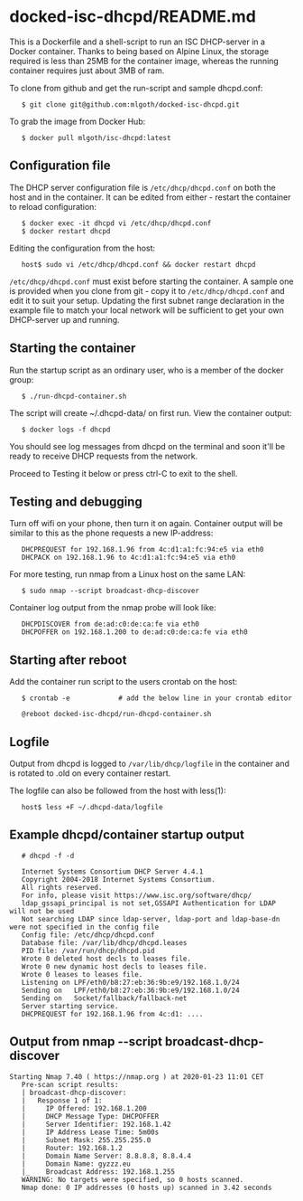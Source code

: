 
docked-isc-dhcpd/README.md
==========================

This is a Dockerfile and a shell-script to run an ISC DHCP-server in a Docker
container. Thanks to being based on Alpine Linux, the storage required is less
than 25MB for the container image, whereas the running container requires just
about 3MB of ram.

To clone from github and get the run-script and sample dhcpd.conf:
```
   $ git clone git@github.com:mlgoth/docked-isc-dhcpd.git
```
To grab the image from Docker Hub:
```
   $ docker pull mlgoth/isc-dhcpd:latest
```

Configuration file
------------------
The DHCP server configuration file is `/etc/dhcp/dhcpd.conf` on both the host and
in the container. It can be edited from either - restart the container to
reload configuration:

```
   $ docker exec -it dhcpd vi /etc/dhcp/dhcpd.conf
   $ docker restart dhcpd
```

Editing the configuration from the host:

```
   host$ sudo vi /etc/dhcp/dhcpd.conf && docker restart dhcpd
```

`/etc/dhcp/dhcpd.conf` must exist before starting the container. A sample one is
provided when you clone from git - copy it to `/etc/dhcp/dhcpd.conf` and edit
it to suit your setup. Updating the first subnet range declaration in the
example file to match your local network will be sufficient to get your own
DHCP-server up and running.


Starting the container
----------------------
Run the startup script as an ordinary user, who is a member of the docker
group:
```
   $ ./run-dhcpd-container.sh
```
The script will create ~/.dhcpd-data/ on first run. View the container output:
```
   $ docker logs -f dhcpd
```
You should see log messages from dhcpd on the terminal and soon it'll be ready
to receive DHCP requests from the network.

Proceed to Testing it below or press ctrl-C to exit to the shell.


Testing and debugging
---------------------
Turn off wifi on your phone, then turn it on again. Container output will be
similar to this as the phone requests a new IP-address:
```
   DHCPREQUEST for 192.168.1.96 from 4c:d1:a1:fc:94:e5 via eth0
   DHCPACK on 192.168.1.96 to 4c:d1:a1:fc:94:e5 via eth0
```
For more testing, run nmap from a Linux host on the same LAN:
```
   $ sudo nmap --script broadcast-dhcp-discover
```
Container log output from the nmap probe will look like:
```
   DHCPDISCOVER from de:ad:c0:de:ca:fe via eth0
   DHCPOFFER on 192.168.1.200 to de:ad:c0:de:ca:fe via eth0
```

Starting after reboot
---------------------
Add the container run script to the users crontab on the host:
```
   $ crontab -e            # add the below line in your crontab editor

   @reboot docked-isc-dhcpd/run-dhcpd-container.sh
```

Logfile
-------
Output from dhcpd is logged to `/var/lib/dhcp/logfile` in the container and
is rotated to .old on every container restart.

The logfile can also be followed from the host with less(1):
```
   host$ less +F ~/.dhcpd-data/logfile
```

Example dhcpd/container startup output
--------------------------------------
```
   # dhcpd -f -d

   Internet Systems Consortium DHCP Server 4.4.1
   Copyright 2004-2018 Internet Systems Consortium.
   All rights reserved.
   For info, please visit https://www.isc.org/software/dhcp/
   ldap_gssapi_principal is not set,GSSAPI Authentication for LDAP will not be used
   Not searching LDAP since ldap-server, ldap-port and ldap-base-dn were not specified in the config file
   Config file: /etc/dhcp/dhcpd.conf
   Database file: /var/lib/dhcp/dhcpd.leases
   PID file: /var/run/dhcp/dhcpd.pid
   Wrote 0 deleted host decls to leases file.
   Wrote 0 new dynamic host decls to leases file.
   Wrote 0 leases to leases file.
   Listening on LPF/eth0/b8:27:eb:36:9b:e9/192.168.1.0/24
   Sending on   LPF/eth0/b8:27:eb:36:9b:e9/192.168.1.0/24
   Sending on   Socket/fallback/fallback-net
   Server starting service.
   DHCPREQUEST for 192.168.1.96 from 4c:d1: ....
```

Output from nmap --script broadcast-dhcp-discover
-------------------------------------------------
```
Starting Nmap 7.40 ( https://nmap.org ) at 2020-01-23 11:01 CET
   Pre-scan script results:
   | broadcast-dhcp-discover:
   |   Response 1 of 1:
   |     IP Offered: 192.168.1.200
   |     DHCP Message Type: DHCPOFFER
   |     Server Identifier: 192.168.1.42
   |     IP Address Lease Time: 5m00s
   |     Subnet Mask: 255.255.255.0
   |     Router: 192.168.1.2
   |     Domain Name Server: 8.8.8.8, 8.8.4.4
   |     Domain Name: gyzzz.eu
   |_    Broadcast Address: 192.168.1.255
   WARNING: No targets were specified, so 0 hosts scanned.
   Nmap done: 0 IP addresses (0 hosts up) scanned in 3.42 seconds
```
